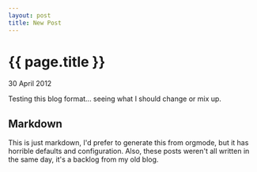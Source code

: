 ```yaml
---
layout: post
title: New Post
---
```


{{ page.title }}
================
<p class="meta">30 April 2012</p>

Testing this blog format... seeing what I should change or mix up.

Markdown
--------

This is just markdown, I'd prefer to generate this from orgmode, but it has horrible defaults and configuration. Also, these posts weren't all written in the same day, it's a backlog from my old blog.

